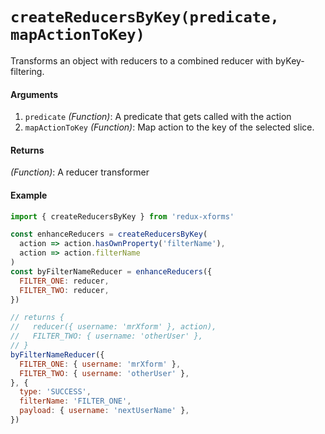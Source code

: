 # `createReducersByKey(predicate, mapActionToKey)`

Transforms an object with reducers to a combined reducer with byKey-filtering.

#### Arguments

1. `predicate` *(Function)*: A predicate that gets called with the action
2. `mapActionToKey` *(Function)*:  Map action to the key of the selected slice.

#### Returns

*(Function)*: A reducer transformer

#### Example

```javascript
import { createReducersByKey } from 'redux-xforms'

const enhanceReducers = createReducersByKey(
  action => action.hasOwnProperty('filterName'),
  action => action.filterName
)
const byFilterNameReducer = enhanceReducers({
  FILTER_ONE: reducer,
  FILTER_TWO: reducer,
})

// returns {
//   reducer({ username: 'mrXform' }, action),
//   FILTER_TWO: { username: 'otherUser' },
// }
byFilterNameReducer({
  FILTER_ONE: { username: 'mrXform' },
  FILTER_TWO: { username: 'otherUser' },
}, {
  type: 'SUCCESS',
  filterName: 'FILTER_ONE',
  payload: { username: 'nextUserName' },
})
 ```
